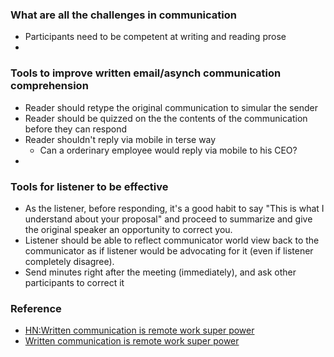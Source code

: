 ### What are all the challenges in communication

* Participants need to be competent at writing and reading prose
* 


### Tools to improve written email/asynch communication comprehension

* Reader should retype the original communication to simular the sender
* Reader should be quizzed on the the contents of the communication before they can respond
* Reader shouldn't reply via mobile in terse way
  * Can a orderinary employee would reply via mobile to his CEO?
*   

### Tools for listener to be effective

* As the listener, before responding, it's a good habit to say "This is what I understand about your proposal" and proceed to summarize and give the original speaker an opportunity to correct you.
* Listener should be able to reflect communicator world view back to the communicator as if listener would be advocating for it (even if listener completely disagree).
* Send minutes right after the meeting (immediately), and ask other participants to correct it


### Reference

* [HN:Written communication is remote work super power](https://news.ycombinator.com/item?id=23577228)
* [Written communication is remote work super power](https://snir.dev/blog/remote-async-communication/)